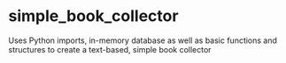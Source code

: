 # simple_book_collector
Uses Python imports, in-memory database as well as basic functions and structures to create a text-based, simple book collector
